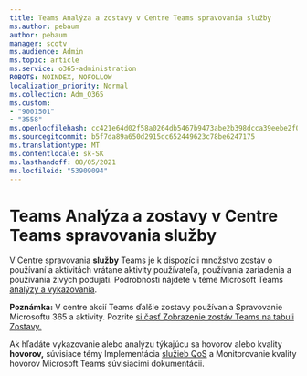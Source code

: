 ```yaml
---
title: Teams Analýza a zostavy v Centre Teams spravovania služby
ms.author: pebaum
author: pebaum
manager: scotv
ms.audience: Admin
ms.topic: article
ms.service: o365-administration
ROBOTS: NOINDEX, NOFOLLOW
localization_priority: Normal
ms.collection: Adm_O365
ms.custom:
- "9001501"
- "3558"
ms.openlocfilehash: cc421e64d02f58a0264db5467b9473abe2b398dcca39eebe2f072a0f283276f2
ms.sourcegitcommit: b5f7da89a650d2915dc652449623c78be6247175
ms.translationtype: MT
ms.contentlocale: sk-SK
ms.lasthandoff: 08/05/2021
ms.locfileid: "53909094"
---
```

# <a name="teams-analytics-and-reports-in-the-teams-admin-center"></a>Teams Analýza a zostavy v Centre Teams spravovania služby

V Centre spravovania **služby** Teams je k dispozícii množstvo zostáv o používaní a aktivitách vrátane aktivity používateľa, používania zariadenia a používania živých podujatí. Podrobnosti nájdete v téme Microsoft Teams [analýzy a vykazovania](https://docs.microsoft.com/microsoftteams/teams-analytics-and-reports/teams-reporting-reference).

**Poznámka:** V centre akcií Teams ďalšie zostavy používania Spravovanie Microsoftu 365 a aktivity. Pozrite [si časť Zobrazenie zostáv Teams na tabuli Zostavy.](https://docs.microsoft.com/microsoftteams/teams-activity-reports#how-to-view-the-teams-reports-in-the-reports-dashboard)

Ak hľadáte vykazovanie alebo  analýzu týkajúcu sa hovorov alebo kvality **hovorov,** súvisiace témy Implementácia [služieb QoS](https://docs.microsoft.com/microsoftteams/monitor-call-quality-qos) a Monitorovanie kvality hovorov Microsoft Teams súvisiacimi dokumentácii.

